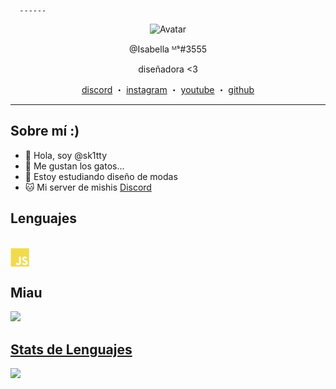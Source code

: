      ------
<p align="center">  
  <img src="https://media.discordapp.net/attachments/850876846635614248/865485059674996736/image0.gif" alt="Avatar">
</p>
<p align="center">
    @Isabella ᴹˢ#3555
<p align="center">
diseñadora <3
<p align="center">
</p>
<p align="center">
<a href="https://discord.com/users/760628040844836905">discord</a>
    ・
    <a href="https://www.instagram.com/script_k1tty/">instagram</a>
    ・
    <a href="https://www.youtube.com/channel/https://www.youtube.com/channel/UCu27MtGatLZWxZ2Efi2HHRg">youtube</a>
    ・
    <a href="https://github.com/sk1tty">github</a>
</p>

<p align="center">  

-----



## Sobre mí :)

- 👋 Hola, soy @sk1tty
- 🌷 Me gustan los gatos...
- 🌱 Estoy estudiando diseño de modas
- 🐱 Mi server de mishis [Discord](https://discord.gg/mishisquad)

## Lenguajes

<div style="display: inline_block"><br>
  <img align="center" alt="Rafa-Js" height="30" width="30" src="https://raw.githubusercontent.com/devicons/devicon/master/icons/javascript/javascript-plain.svg">

## Miau
  
  <div>
    <a href="https://github.com/sk1tty">
  <img height="180em" src="https://github-readme-stats.vercel.app/api?username=sk1tty&show_icons=true&theme=dracula&include_all_commits=true&count_private=true"/>


## Stats de Lenguajes

<div>
  <img height="180em" src="https://github-readme-stats.vercel.app/api/top-langs/?username=sk1tty&layout=compact&langs_count=7&theme=dracula"/>
</div>




 
      
  


